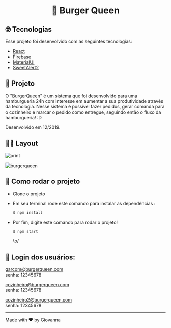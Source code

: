<h1 align="center">
  🍔 Burger Queen
</h1>  

## 🤓 Tecnologias

Esse projeto foi desenvolvido com as seguintes tecnologias:

- [React](https://pt-br.reactjs.org/)
- [Firebase](https://firebase.google.com/)
- [MaterialUI](https://material-ui.com/)
- [SweetAlert2](https://sweetalert2.github.io/)

## 📱 Projeto

O "BurgerQueen" é um sistema que foi desenvolvido para uma hamburgueria 24h com interesse em aumentar a sua produtividade através da tecnologia. Nesse sistema é possivel fazer pedidos, gerar comanda para o cozinheiro e marcar o pedido como entregue, seguindo então o fluxo da hamburgueria! :D

  
  Desenvolvido em 12/2019.
## 💅🏻 Layout
![print](https://user-images.githubusercontent.com/50585591/78073118-a8969f00-7376-11ea-83f5-5cb21b80820c.png)


![burgerqueen](https://user-images.githubusercontent.com/50585591/74067285-ad268300-49d7-11ea-8aab-78aff83da74a.gif)


## 🧐 Como rodar o projeto
- Clone o projeto
- Em seu terminal rode este comando para instalar as dependências :

   `$ npm install`
   
- Por fim, digite este comando para rodar o projeto!

  `$ npm start`
  
  \o/
  
 ## 🔎 Login dos usuários:  
garcom@burgerqueen.com  
senha: 12345678

cozinheiro@burgerqueen.com   
senha: 12345678 

cozinheiro2@burgerqueen.com  
senha: 12345678  



---

Made with ♥ by Giovanna 
